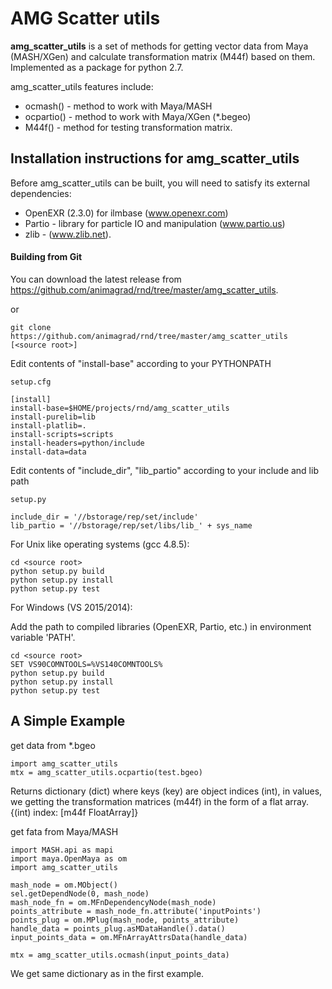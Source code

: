 AMG Scatter utils
=================

**amg_scatter_utils** is a set of methods for getting vector data from Maya (MASH/XGen) and calculate transformation matrix (M44f) based on them. Implemented as a package for python 2.7.


amg_scatter_utils features include:

* ocmash() - method to work with Maya/MASH
* ocpartio() - method to work with Maya/XGen (*.begeo)
* M44f() - method for testing transformation matrix.


Installation instructions for amg_scatter_utils
-----------------------------------------------

Before amg_scatter_utils can be built, you will need to satisfy its external
dependencies:

* OpenEXR (2.3.0) for ilmbase (www.openexr.com)
* Partio - library for particle IO and manipulation (www.partio.us)
* zlib - (www.zlib.net).


#### Building from Git

You can download the latest release from https://github.com/animagrad/rnd/tree/master/amg_scatter_utils.

or 

    git clone https://github.com/animagrad/rnd/tree/master/amg_scatter_utils [<source root>]


Edit contents of "install-base" according to your PYTHONPATH

    setup.cfg

    [install]
    install-base=$HOME/projects/rnd/amg_scatter_utils
    install-purelib=lib
    install-platlib=.
    install-scripts=scripts
    install-headers=python/include
    install-data=data

Edit contents of "include_dir", "lib_partio" according to your include and lib path

    setup.py

    include_dir = '//bstorage/rep/set/include'
    lib_partio = '//bstorage/rep/set/libs/lib_' + sys_name

For Unix like operating systems (gcc 4.8.5):

    cd <source root>
    python setup.py build
    python setup.py install
    python setup.py test

For Windows (VS 2015/2014):

Add the path to compiled libraries (OpenEXR, Partio, etc.) in environment variable 'PATH'.

    cd <source root>
    SET VS90COMNTOOLS=%VS140COMNTOOLS%
    python setup.py build
    python setup.py install
    python setup.py test
    

A Simple Example
----------------

get data from *.bgeo

    import amg_scatter_utils
    mtx = amg_scatter_utils.ocpartio(test.bgeo)

Returns dictionary (dict) where keys (key) are object indices (int), in values, we getting the transformation matrices (m44f) in the form of a flat array. {(int) index: [m44f FloatArray]}


get fata from Maya/MASH

    import MASH.api as mapi
    import maya.OpenMaya as om
    import amg_scatter_utils

    mash_node = om.MObject()
    sel.getDependNode(0, mash_node)
    mash_node_fn = om.MFnDependencyNode(mash_node)
    points_attribute = mash_node_fn.attribute('inputPoints')
    points_plug = om.MPlug(mash_node, points_attribute)
    handle_data = points_plug.asMDataHandle().data()
    input_points_data = om.MFnArrayAttrsData(handle_data)

    mtx = amg_scatter_utils.ocmash(input_points_data)

We get same dictionary as in the first example.